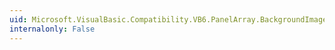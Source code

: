 ```yaml
---
uid: Microsoft.VisualBasic.Compatibility.VB6.PanelArray.BackgroundImageLayoutChanged
internalonly: False
---
```

